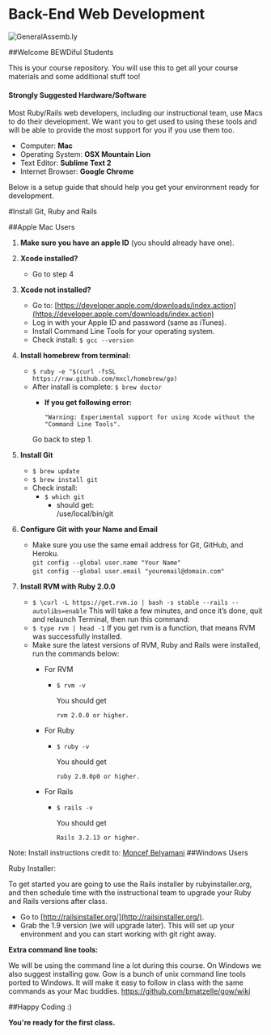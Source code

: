 Back-End Web Development
============================

![](https://github.com/generalassembly/ga-ruby-on-rails-for-devs/raw/master/images/ga.png "GeneralAssemb.ly")


##Welcome BEWDiful Students

This is your course repository. You will use this to get all your course materials and some additional stuff too!

#### Strongly Suggested Hardware/Software
Most Ruby/Rails web developers, including our instructional team, use Macs to do their development. We want you to get used to using these tools and will be able to provide the most support for you if you use them too.

* Computer: **Mac**
* Operating System: **OSX Mountain Lion**
* Text Editor: **Sublime Text 2**
* Internet Browser: **Google Chrome**

Below is a setup guide that should help you get your environment ready for development.

#Install Git, Ruby and Rails

##Apple Mac Users 

1.	__Make sure you have an apple ID__ (you should already have one). 

2.	__Xcode installed?__
	*	Go to step 4

3.	__Xcode not installed?__ 
	*	Go to: [https://developer.apple.com/downloads/index.action](https://developer.apple.com/downloads/index.action)
	*	Log in with your Apple ID and password (same as iTunes).
	*	Install Command Line Tools for your operating system.
	*	Check install: ```$ gcc --version```


4.	__Install homebrew from terminal:__
	*	```$ ruby -e "$(curl -fsSL https://raw.github.com/mxcl/homebrew/go)```
	*	After install is complete: ```$ brew doctor```
		*	__If you get following error:__ 
		
				"Warning: Experimental support for using Xcode without the "Command Line Tools".
		
		Go back to step 1.


5.	__Install Git__
	*	```$ brew update```
	*	```$ brew install git```
	*	Check install:
		*	```$ which git```
			*	should get:	 
				/use/local/bin/git

6.	__Configure Git with your Name and Email__
	*	Make sure you use the same email address for Git, GitHub, and Heroku.  
    ```git config --global user.name "Your Name"```  
    ```git config --global user.email "youremail@domain.com"```

7.	__Install RVM with Ruby 2.0.0__
	*	```$ \curl -L https://get.rvm.io | bash -s stable --rails --autolibs=enable```
		This will take a few minutes, and once it’s done, quit and relaunch Terminal, then run this command:
	*	```$ type rvm | head -1```
		If you get rvm is a function, that means RVM was successfully installed. 
	*	Make sure the latest versions of RVM, Ruby and Rails were installed, run the commands below:
		*	For RVM
			*	```$ rvm -v```
				
				You should get 

					rvm 2.0.0 or higher.
		* 	For Ruby

			*	```$ ruby -v```
			
				You should get 

					ruby 2.0.0p0 or higher.

		* 	For Rails

			*	```$ rails -v```
				
				You should get 
				
					Rails 3.2.13 or higher.


Note: Install instructions credit to: [Moncef Belyamani](http://www.moncefbelyamani.com/how-to-install-xcode-homebrew-git-rvm-ruby-on-mac/#step-1
)
##Windows Users

Ruby Installer:

To get started you are going to use the Rails installer by rubyinstaller.org, and then schedule time with the instructional team to upgrade your Ruby and Rails versions after class.


*	Go to [http://railsinstaller.org/](http://railsinstaller.org/).
*	Grab the 1.9 version (we will upgrade later). This will set up your environment and you can start working with git right away.
		

__Extra command line tools:__
	
We will be using the command line a lot during this course. On Windows we also suggest installing gow. Gow is a bunch of unix command line tools ported to Windows. It will make it easy to follow in class with the same commands as your Mac buddies. https://github.com/bmatzelle/gow/wiki


##Happy Coding :)

__You're ready for the first class.__
